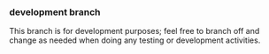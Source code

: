 ### development branch
This branch is for development purposes; feel free to branch off and change as needed when doing any testing or development activities.
